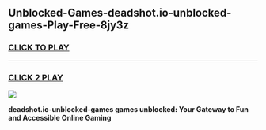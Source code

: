 
## Unblocked-Games-deadshot.io-unblocked-games-Play-Free-8jy3z
<h3>
<a href="https://premium76.site?title=deadshot.io-unblocked-games&ref=23A">CLICK TO PLAY</a></h3>
<hr>

<h3>
<a href="https://premium76.site?title=deadshot.io-unblocked-games&ref=23A">CLICK 2 PLAY</a>
  
</h3>

<a href="https://premium76.site?title=deadshot.io-unblocked-games&ref=23A"><img src="https://clearcache.store/games.png"></a>


**deadshot.io-unblocked-games games unblocked: Your Gateway to Fun and Accessible Online Gaming**
